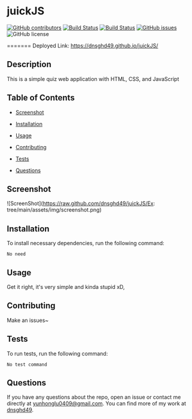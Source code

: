 # juickJS
  [![GitHub contributors](https://img.shields.io/github/contributors/dnsghd49/juickJS.svg)](https://GitHub.com/dnsghd49/juickJS/graphs/contributors/)
  [![Build Status](https://img.shields.io/github/forks/dnsghd49/juickJS.svg)](https://github.com/dnsghd49/juickJS/network/)
  [![Build Status](https://img.shields.io/github/stars/dnsghd49/juickJS.svg)](https://github.com/dnsghd49/juickJS/)
  [![GitHub issues](https://img.shields.io/github/issues/dnsghd49/juickJS.svg)](https://GitHub.com/dnsghd49/juickJS/issues/)
  ![GitHub license](https://img.shields.io/badge/license-MIT-blue.svg)

=======
Deployed Link: https://dnsghd49.github.io/juickJS/

## Description

This is a simple quiz web application with HTML, CSS, and JavaScript

## Table of Contents 

* [Screenshot](#screenshot)

* [Installation](#installation)

* [Usage](#usage)

* [Contributing](#contributing)

* [Tests](#tests)

* [Questions](#questions)

## Screenshot

![ScreenShot](https://raw.github.com/dnsghd49/juickJS/Ex: tree/main/assets/img/screenshot.png)

## Installation

To install necessary dependencies, run the following command:

```
No need
```

## Usage

Get it right, it's very simple and kinda stupid xD,


  
## Contributing

Make an issues~

## Tests

To run tests, run the following command:

```
No test command 
```

## Questions

If you have any questions about the repo, open an issue or contact me directly at yunhonglu0409@gmail.com. You can find more of my work at [dnsghd49](https://github.com/dnsghd49/).